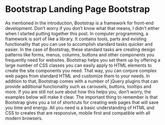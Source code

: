 ﻿# Bootstrap Landing Page Bootstrap
As mentioned in the introduction, Bootstrap is a framework for front-end development. Don’t worry if you don’t know what that means, I didn’t either when I started putting together this post.
In computer programming, a framework is sort of like a library. It contains tools, parts and existing functionality that you can use to accomplish standard tasks quicker and easier. In the case of Bootstrap, these standard tasks are creating design patterns like forms, menus, columns, buttons and other components you frequently need for websites.
Bootstrap helps you set them up by offering a large number of CSS classes you can easily apply to HTML elements to create the site components you need. That way, you can conjure complex web pages from standard HTML and customize them to your needs. In addition to that, Bootstrap comes with a number of jQuery plugins that can provide additional functionality such as carousels, buttons, tooltips and more.
If you are still not sure about how this helps you, don’t worry, the examples below will make it clear. The important thing to remember is that Bootstrap gives you a lot of shortcuts for creating web pages that will save you time and energy. All you need is a basic understanding of HTML and CSS to creates that are responsive, mobile first and compatible with all modern browsers.

